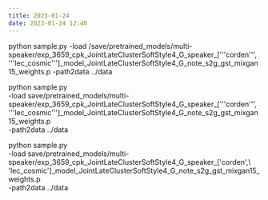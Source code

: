 ```yaml
---
title: 2023-01-24
date: 2023-01-24 12:40
---
```

python sample.py -load /save/pretrained_models/multi-speaker/exp_3659_cpk_JointLateClusterSoftStyle4_G_speaker_['\''corden'\'', '\''lec_cosmic'\'']_model_JointLateClusterSoftStyle4_G_note_s2g_gst_mixgan15_weights.p -path2data ../data


python sample.py \
-load save/pretrained_models/multi-speaker/exp_3659_cpk_JointLateClusterSoftStyle4_G_speaker_['\''corden'\'', '\''lec_cosmic'\'']_model_JointLateClusterSoftStyle4_G_note_s2g_gst_mixgan15_weights.p \
-path2data ../data

python sample.py \
-load save/pretrained_models/multi-speaker/exp_3659_cpk_JointLateClusterSoftStyle4_G_speaker_\[\'corden\',\ \'lec_cosmic\'\]_model_JointLateClusterSoftStyle4_G_note_s2g_gst_mixgan15_weights.p \
-path2data ../data